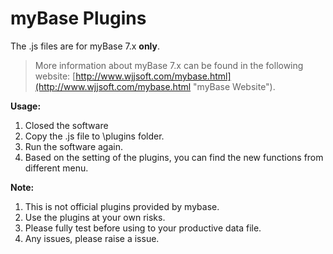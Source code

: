 # myBase Plugins

The .js files are for myBase 7.x **only**.

> More information about myBase 7.x can be found in the following website: [http://www.wjjsoft.com/mybase.html](http://www.wjjsoft.com/mybase.html "myBase Website").


**Usage:**  
1. Closed the software  
2. Copy the .js file to \plugins folder.  
3. Run the software again.  
4. Based on the setting of the plugins, you can find the new functions from different menu.  

**Note:**  
1. This is not official plugins provided by mybase.  
2. Use the plugins at your own risks.  
3. Please fully test before using to your productive data file.   
4. Any issues, please raise a issue.  

